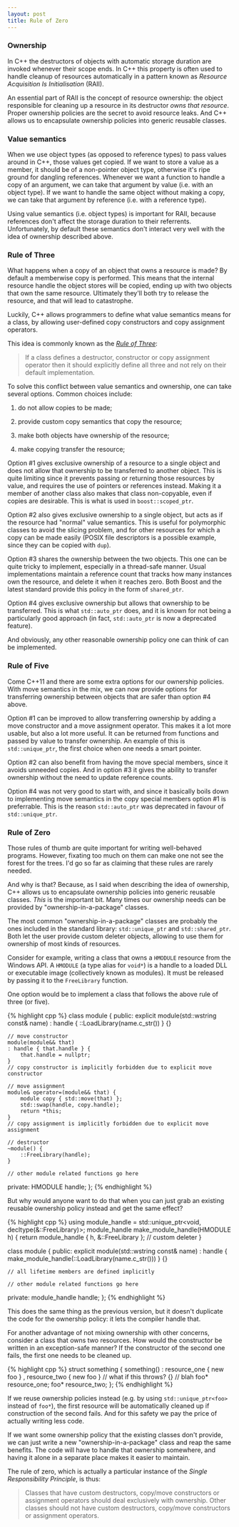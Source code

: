 ```yaml
---
layout: post
title: Rule of Zero
---
```


### Ownership

In C++ the destructors of objects with automatic storage duration are invoked
whenever their scope ends. In C++ this property is often used to handle cleanup
of resources automatically in a pattern known as *Resource Acquisition Is
Initialisation* (RAII).

An essential part of RAII is the concept of resource ownership: the object
responsible for cleaning up a resource in its destructor *owns that resource*.
Proper ownership policies are the secret to avoid resource leaks. And C++ allows
us to encapsulate ownership policies into generic reusable classes.

### Value semantics

When we use object types (as opposed to reference types) to pass values around
in C++, those values get copied. If we want to store a value as a member, it
should be of a non-pointer object type, otherwise it's ripe ground for dangling
references. Whenever we want a function to handle a copy of an argument, we can
take that argument by value (i.e. with an object type). If we want to handle the
same object without making a copy, we can take that argument by reference (i.e.
with a reference type).

Using value semantics (i.e. object types) is important for RAII, because
references don't affect the storage duration to their referrents. Unfortunately,
by default these semantics don't interact very well with the idea of ownership
described above.

### Rule of Three

What happens when a copy of an object that owns a resource is made? By default a
memberwise copy is performed. This means that the internal resource handle the
object stores will be copied, ending up with two objects that own the same
resource. Ultimately they'll both try to release the resource, and that will
lead to catastrophe.

Luckily, C++ allows programmers to define what value semantics means for a
class, by allowing user-defined copy constructors and copy assignment
operators.

This idea is commonly known as the [*Rule of Three*][rule of three]:

> If a class defines a destructor, constructor or copy assignment operator then
> it should explicitly define all three and not rely on their default
> implementation.

To solve this conflict between value semantics and ownership, one can take
several options. Common choices include:

1. do not allow copies to be made;
 
2. provide custom copy semantics that copy the resource;

3. make both objects have ownership of the resource;

4. make copying transfer the resource;

Option #1 gives exclusive ownership of a resource to a single object and does not
allow that ownership to be transferred to another object. This is quite
limiting since it prevents passing or returning those resources by value, and
requires the use of pointers or references instead. Making it a member of
another class also makes that class non-copyable, even if copies are desirable.
This is what is used in `boost::scoped_ptr`.

Option #2 also gives exclusive ownership to a single object, but acts as if the
resource had "normal" value semantics. This is useful for polymorphic classes to
avoid the slicing problem, and for other resources for which a copy can be made
easily (POSIX file descriptors is a possible example, since they can be copied
with `dup`).

Option #3 shares the ownership between the two objects. This one can be quite
tricky to implement, especially in a thread-safe manner. Usual implementations
maintain a reference count that tracks how many instances own the resource, and
delete it when it reaches zero. Both Boost and the latest standard provide this
policy in the form of `shared_ptr`.

Option #4 gives exclusive ownership but allows that ownership to be transferred.
This is what `std::auto_ptr` does, and it is known for not being a particularly
good approach (in fact, `std::auto_ptr` is now a deprecated feature).

And obviously, any other reasonable ownership policy one can think of can be
implemented.

### Rule of Five

Come C++11 and there are some extra options for our ownership policies. With
move semantics in the mix, we can now provide options for transferring ownership
between objects that are safer than option #4 above.

Option #1 can be improved to allow transferring ownership by adding a move
constructor and a move assignment operator. This makes it a lot more usable, but
also a lot more useful. It can be returned from functions and passed by value to
transfer ownership. An example of this is `std::unique_ptr`, the first choice
when one needs a smart pointer.

Option #2 can also benefit from having the move special members, since it avoids
unneeded copies. And in option #3 it gives the ability to transfer ownership
without the need to update reference counts. 

Option #4 was not very good to start with, and since it basically boils down to
implementing move semantics in the copy special members option #1 is
preferrable. This is the reason `std::auto_ptr` was deprecated in favour of
`std::unique_ptr`.

### Rule of Zero

Those rules of thumb are quite important for writing well-behaved programs.
However, fixating too much on them can make one not see the forest for the
trees. I'd go so far as claiming that these rules are rarely needed.

And why is that? Because, as I said when describing the idea of ownership, C++
allows us to encapsulate ownership policies into generic reusable classes.
*This* is the important bit. Many times our ownership needs can be provided by
"ownership-in-a-package" classes.

The most common "ownership-in-a-package" classes are probably the ones included
in the standard library: `std::unique_ptr` and `std::shared_ptr`. Both let the
user provide custom deleter objects, allowing to use them for ownership of most
kinds of resources.

Consider for example, writing a class that owns a `HMODULE` resource from the
Windows API. A `HMODULE` (a type alias for `void*`) is a handle to a loaded DLL
or executable image (collectively known as modules). It must be released by
passing it to the `FreeLibrary` function.

One option would be to implement a class that follows the above rule of three
(or five).

{% highlight cpp %}
class module {
public:
    explicit module(std::wstring const& name)
    : handle { ::LoadLibrary(name.c_str()) } {}

    // move constructor
    module(module&& that)
    : handle { that.handle } {
        that.handle = nullptr;
    }
    // copy constructor is implicitly forbidden due to explicit move constructor

    // move assignment
    module& operator=(module&& that) {
        module copy { std::move(that) };
        std::swap(handle, copy.handle);
        return *this;
    }
    // copy assignment is implicitly forbidden due to explicit move assignment

    // destructor
    ~module() {
        ::FreeLibrary(handle);
    }

    // other module related functions go here

private:
    HMODULE handle;
};
{% endhighlight %}

But why would anyone want to do that when you can just grab an existing reusable
ownership policy instead and get the same effect?

{% highlight cpp %}
using module_handle = std::unique_ptr<void, decltype(&::FreeLibrary)>;
module_handle make_module_handle(HMODULE h) {
    return module_handle { h, &::FreeLibrary }; // custom deleter
}

class module {
public:
    explicit module(std::wstring const& name)
    : handle { make_module_handle(::LoadLibrary(name.c_str())) } {}

    // all lifetime members are defined implicitly

    // other module related functions go here

private:
    module_handle handle;
};
{% endhighlight %}

This does the same thing as the previous version, but it doesn't duplicate the
code for the ownership policy: it lets the compiler handle that.

For another advantage of not mixing ownership with other concerns, consider a
class that owns two resources. How would the constructor be written in an
exception-safe manner? If the constructor of the second one fails, the first one
needs to be cleaned up.

{% highlight cpp %}
struct something {
    something()
    : resource_one { new foo }
    , resource_two { new foo } // what if this throws?
    {}
    // blah
    foo* resource_one;
    foo* resource_two;
};
{% endhighlight %}

If we reuse ownership policies instead (e.g. by using `std::unique_ptr<foo>`
instead of `foo*`), the first resource will be automatically cleaned up if
construction of the second fails. And for this safety we pay the price of
actually writing less code.

If we want some ownership policy that the existing classes don't provide, we can
just write a new "ownership-in-a-package" class and reap the same benefits.
The code will have to handle that ownership somewhere, and having it alone in a
separate place makes it easier to maintain.

The rule of zero, which is actually a particular instance of the *Single
Responsibility Principle*, is thus:

> Classes that have custom destructors, copy/move constructors or assignment
> operators should deal exclusively with ownership. Other classes should not
> have custom destructors, copy/move constructors or assignment operators.

 [rule of three]: http://stackoverflow.com/q/4172722/46642

